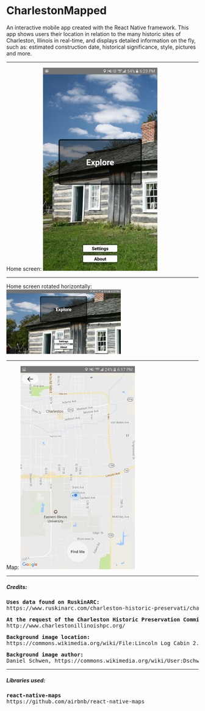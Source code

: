 # CharlestonMapped
An interactive mobile app created with the React Native framework. This app shows users their location in relation to the many historic sites of Charleston, Illinois in real-time, and displays detailed information on the fly, such as: estimated construction date, historical significance, style, pictures and more.
<br />
<hr>
Home screen:
<img src="https://github.com/Awpatterson217/Charleston-IL-Historic-Sites/blob/master/CharlestonMapped/screenshots/home.jpg" width="300">
<hr>
Home screen rotated horizontally:
<img src="https://github.com/Awpatterson217/Charleston-IL-Historic-Sites/blob/master/CharlestonMapped/screenshots/home_sideways.jpg" width="300">
<hr>
Map: 
<img src="https://github.com/Awpatterson217/Charleston-IL-Historic-Sites/blob/master/CharlestonMapped/screenshots/map.jpg" width="300">
<hr>
<h5>Credits:</h5> 
<pre><b>Uses data found on RuskinARC:</b>  
https://www.ruskinarc.com/charleston-historic-preservati/charleston-historic-preservati/</pre> 

<pre><b>At the request of the Charleston Historic Preservation Commission:</b> 
http://www.charlestonillinoishpc.org/</pre> 

<pre><b>Background image location:</b>         
https://commons.wikimedia.org/wiki/File:Lincoln_Log_Cabin_2.jpg</pre> 

<pre><b>Background image author:</b>           
Daniel Schwen, https://commons.wikimedia.org/wiki/User:Dschwen</pre>

<hr>
<h5>Libraries used:</h5>

<pre><b>react-native-maps</b>                
https://github.com/airbnb/react-native-maps </pre>


